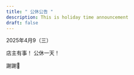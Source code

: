 ```yaml
---
title: " 公休公告 "
description: This is holiday time announcement
draft: false
---
```

2025年4月9（三）

店主有事！
公休一天！

謝謝🙏